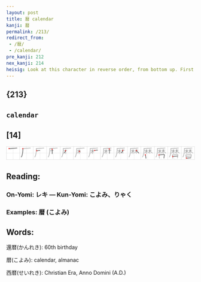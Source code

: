 ```yaml
---
layout: post
title: 暦 calendar
kanji: 暦
permalink: /213/
redirect_from:
 - /暦/
 - /calendar/
pre_kanji: 212
nex_kanji: 214
heisig: Look at this character in reverse order, from bottom up. First we see the primitive for <i>days</i>, an appropriate enough way to begin a <b>calendar</b>. Next we see a <i>grove of trees</i> growing under a <i>cliff</i>. The laws of nature being what they are, the <i>trees</i> would be stunted under such conditions, unless they were strong enough to keep growing upwards until they passed through the layers of rock and soil, right up to the surface. Now imagine that in those little boxes marking off the <i>days</i> on your wall <b>calendar</b>, you see that very process taking place step by step: 365 or so time-lapse pictures of that <i>grove of trees</i> each month, from January under the <i>cliff</i> to December on top of the <i>cliff</i>. The story is not as complex as it sounds, particularly if you happen to have a <b>calendar</b> nearby and can flip through it with this image in mind.
---
```


## {213}

## `calendar`

## [14]

<div class="stroke"><img src="../images/E69AA6.png" /></div>

## Reading:

### On-Yomi: レキ &mdash; Kun-Yomi: こよみ、りゃく

### Examples: 暦 (こよみ)

## Words:

還暦(かんれき): 60th birthday

暦(こよみ): calendar, almanac

西暦(せいれき): Christian Era, Anno Domini (A.D.)
